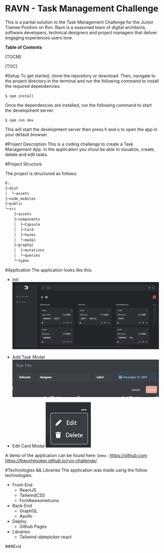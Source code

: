 # RAVN - Task Management Challenge

This is a partial solution to the Task Management Challenge for the Junior Trainee Position on Rvn. Ravn is a seasoned team of digital architects, software developers, technical designers and project managers that deliver engaging experiences users love.

**Table of Contents**

[TOCM]

[TOC]

#Setup
To get started, clone the repository or download. Then, navigate to the project directory in the terminal and run the following command to install the required dependencies:

`$ npm install`

Once the dependencies are installed, run the following command to start the development server:

`$ npm run dev`

This will start the development server then press h and o to open the app in your default browser.

#Project Description
This is a coding challenge to create a Task Management App. In the application you shoul be able to visualize, create, delete and edit tasks.

#Project Structure

The project is structured as follows:

```bash
D:.
├─dist
│  └─assets
├─node_modules
├─public
└─src
    ├─assets
    ├─components
    │  ├─Capsule
    │  ├─Card
    │  ├─hooks
    │  └─modal
    ├─graphql
    │  ├─mutations
    │  └─queries
    └─types
```

#Application
The application looks like this:

- Init
  ![](public/Screenshots//inicio.PNG)

- Add Task Modal
  ![](public/Screenshots//new_task.PNG)

- Edit Card Modal
  ![](public/Screenshots//card_editOptions.PNG)

A demo of the application can be found here:
`Demo` : <https://github.com> https://theonlylooker.github.io/rvn-challenge/

#Technologies && Libraries
The application was made using the follow technologies:

- Front-End
  - ReactJS
  - TailwindCSS
  - FontAwesomeIcons
- Back-End
  - GraphQL
  - Apollo
- Deploy
  - Github Pages
- Libraries
  - Tailwind-datepicker-react

###End

